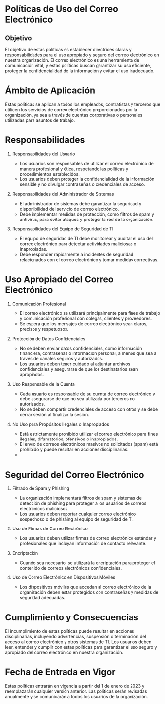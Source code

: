 # Políticas de Uso del Correo Electrónico
## Objetivo
El objetivo de estas políticas es establecer directrices claras y responsabilidades para el uso apropiado y seguro del correo electrónico en nuestra organización. El correo electrónico es una herramienta de comunicación vital, y estas políticas buscan garantizar su uso eficiente, proteger la confidencialidad de la información y evitar el uso inadecuado.

# Ámbito de Aplicación
Estas políticas se aplican a todos los empleados, contratistas y terceros que utilicen los servicios de correo electrónico proporcionados por la organización, ya sea a través de cuentas corporativas o personales utilizadas para asuntos de trabajo.

# Responsabilidades
 1. Responsabilidades del Usuario
    - Los usuarios son responsables de utilizar el correo electrónico de manera profesional y ética, respetando las políticas y procedimientos establecidos.
    - Los usuarios deben proteger la confidencialidad de la información sensible y no divulgar contraseñas o credenciales de acceso.
 2. Responsabilidades del Administrador de Sistemas

    - El administrador de sistemas debe garantizar la seguridad y disponibilidad del servicio de correo electrónico.
    - Debe implementar medidas de protección, como filtros de spam y antivirus, para evitar ataques y proteger la red de la organización.

3. Responsabilidades del Equipo de Seguridad de TI

    - El equipo de seguridad de TI debe monitorear y auditar el uso del correo electrónico para detectar actividades maliciosas o inapropiadas.
    - Debe responder rápidamente a incidentes de seguridad relacionados con el correo electrónico y tomar medidas correctivas.
    
# Uso Apropiado del Correo Electrónico

1. Comunicación Profesional
    - El correo electrónico se utilizará principalmente para fines de trabajo y comunicación profesional con colegas, clientes y proveedores.
    - Se espera que los mensajes de correo electrónico sean claros, precisos y respetuosos.
    
2. Protección de Datos Confidenciales
    - No se deben enviar datos confidenciales, como información financiera, contraseñas o información personal, a menos que sea a través de canales seguros y autorizados.
    - Los usuarios deben tener cuidado al adjuntar archivos confidenciales y asegurarse de que los destinatarios sean apropiados.

3. Uso Responsable de la Cuenta
    - Cada usuario es responsable de su cuenta de correo electrónico y debe asegurarse de que no sea utilizada por terceros no autorizados.
    - No se deben compartir credenciales de acceso con otros y se debe cerrar sesión al finalizar la sesión.

4. No Uso para Propósitos Ilegales o Inapropiados
    - Está estrictamente prohibido utilizar el correo electrónico para fines ilegales, difamatorios, ofensivos o inapropiados.
    - El envío de correos electrónicos masivos no solicitados (spam) está prohibido y puede resultar en acciones disciplinarias.
    - 
# Seguridad del Correo Electrónico
1. Filtrado de Spam y Phishing
    - La organización implementará filtros de spam y sistemas de detección de phishing para proteger a los usuarios de correos electrónicos maliciosos.
    - Los usuarios deben reportar cualquier correo electrónico sospechoso o de phishing al equipo de seguridad de TI.
2. Uso de Firmas de Correo Electrónico
    - Los usuarios deben utilizar firmas de correo electrónico estándar y profesionales que incluyan información de contacto relevante.
    
3. Encriptación
    - Cuando sea necesario, se utilizará la encriptación para proteger el contenido de correos electrónicos confidenciales.

4. Uso de Correo Electrónico en Dispositivos Móviles
    - Los dispositivos móviles que accedan al correo electrónico de la organización deben estar protegidos con contraseñas y medidas de seguridad adecuadas.

# Cumplimiento y Consecuencias
El incumplimiento de estas políticas puede resultar en acciones disciplinarias, incluyendo advertencias, suspensión o terminación del acceso al correo electrónico y otros sistemas de TI. Los usuarios deben leer, entender y cumplir con estas políticas para garantizar el uso seguro y apropiado del correo electrónico en nuestra organización.

# Fecha de Entrada en Vigor
Estas políticas entrarán en vigencia a partir del 1 de enero de 2023 y reemplazarán cualquier versión anterior. Las políticas serán revisadas anualmente y se comunicarán a todos los usuarios de la organización.






